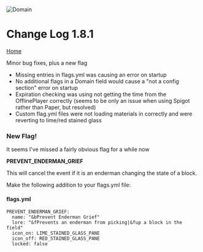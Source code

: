 ![Domain](https://torpkev.github.io/domain_docs/images/domain_alt_small.png)

# Change Log 1.8.1

[Home](https://torpkev.github.io/domain_docs)

Minor bug fixes, plus a new flag

- Missing entries in flags.yml was causing an error on startup
- No additional flags in a Domain field would cause a "not a config section" error on startup
- Expiration checking was using not getting the time from the OfflinePlayer correctly (seems to be only an issue when using Spigot rather than Paper, but resolved)
- Custom flag.yml files were not loading materials in correctly and were reverting to lime/red stained glass

### New Flag!

It seems I've missed a fairly obvious flag for a while now

**PREVENT_ENDERMAN_GRIEF**

This will cancel the event if it is an enderman changing the state of a block.

Make the following addition to your flags.yml file:

#### flags.yml

    PREVENT_ENDERMAN_GRIEF:
      name: "&bPrevent Enderman Grief"
      lore: "&fPrevents an enderman from picking|&fup a block in the field"
      icon_on: LIME_STAINED_GLASS_PANE
      icon_off: RED_STAINED_GLASS_PANE
      locked: false
      
